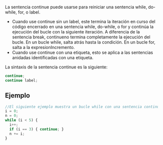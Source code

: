 La sentencia continue puede usarse para reiniciar una sentencia while, do-while, for, o label.

- Cuando use continue sin un label, este termina la iteración en curso del código encerrado en una sentencia while, do-while, o for y continúa la ejecución del bucle con la siguiente iteración. A diferencia de la sentencia break, continueno termina completamente la ejecución del bucle. En un bucle while, salta atrás hasta la condición. En un bucle for, salta a la expresionIncremento.
- Cuando use continue con una etiqueta, esto se aplica a las sentencias anidadas identificadas con una etiqueta.

La sintaxis de la sentencia continue es la siguiente:

```js
continue;
continue label;
```

## Ejemplo

```js
//El siguiente ejemplo muestra un bucle while con una sentencia continue que se ejecuta cuando el valor de i es tres. Así, n toma los valores uno, tres, siete, y doce.
i = 0;
n = 0;
while (i < 5) {
  i++;
  if (i == 3) { continue; }
  n += i;
}
```